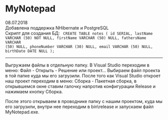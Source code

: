 # MyNotepad

08.07.2018 <br>
Добавлена поддержка NHibernate и PostgreSQL<br>
Скрипт для создания БД:
<code>
CREATE TABLE notes (
	id SERIAL,
	lastName  	  VARCHAR (50) NOT NULL,
	firstName  	  VARCHAR (50) NULL,
	fathersName 	VARCHAR (50) NULL,
	phoneNumber 	VARCHAR (30) NULL,
	email       	VARCHAR (50) NULL,
	birthDate  	  DATE         NULL
);
</code>	
<hr>
Выгружаем файлы в отдельную папку. В Visual Studio переходим в меню: Файл - Открыть - Решение или проект... Выбираем файл проекта в той папке куда мы его загрузили. После того как Visual Studio откроет наш проект переходим в меню: Сборка - Пакетная сборка, в открывшемся окне ставим галочку напротив конфигурации Release и нажимаем кнопку Сборка.

После этого открываем в проводнике папку с нашим проектом, куда мы его загрузили, внутри нее переходим в bin\release и запускаем файл MyNotepad.exe.
